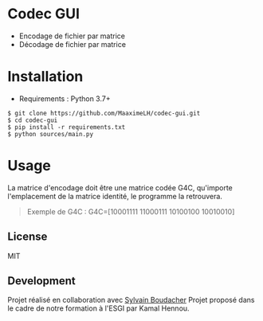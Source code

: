 # Codec GUI

  - Encodage de fichier par matrice
  - Décodage de fichier par matrice

# Installation

  - Requirements : Python 3.7+

```
$ git clone https://github.com/MaaximeLH/codec-gui.git 
$ cd codec-gui
$ pip install -r requirements.txt
$ python sources/main.py
```
# Usage

La matrice d'encodage doit être une matrice codée G4C, qu'importe 
l'emplacement de la matrice identité, le programme la retrouvera.

> Exemple de G4C : G4C=[10001111 11000111 10100100 10010010]

License
----

MIT

Development
----

Projet réalisé en collaboration avec [Sylvain 
Boudacher](https://github.com/Sulyk-ESGI)
Projet proposé dans le cadre de notre formation à l'ESGI par Kamal 
Hennou.
